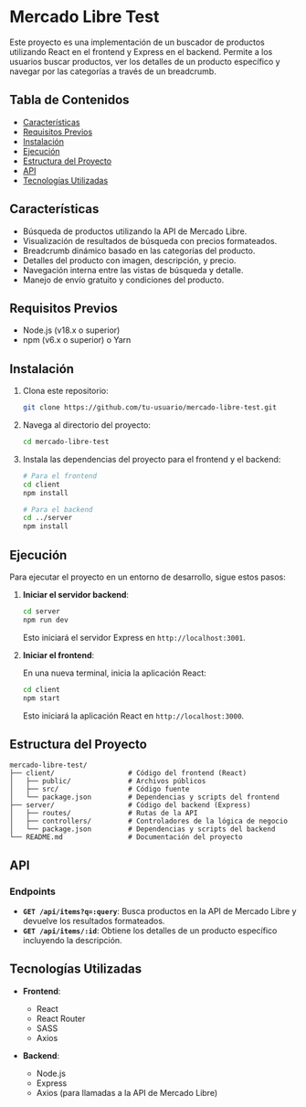 
# Mercado Libre Test

Este proyecto es una implementación de un buscador de productos utilizando React en el frontend y Express en el backend. Permite a los usuarios buscar productos, ver los detalles de un producto específico y navegar por las categorías a través de un breadcrumb.

## Tabla de Contenidos

- [Características](#características)
- [Requisitos Previos](#requisitos-previos)
- [Instalación](#instalación)
- [Ejecución](#ejecución)
- [Estructura del Proyecto](#estructura-del-proyecto)
- [API](#api)
- [Tecnologías Utilizadas](#tecnologías-utilizadas)

## Características

- Búsqueda de productos utilizando la API de Mercado Libre.
- Visualización de resultados de búsqueda con precios formateados.
- Breadcrumb dinámico basado en las categorías del producto.
- Detalles del producto con imagen, descripción, y precio.
- Navegación interna entre las vistas de búsqueda y detalle.
- Manejo de envío gratuito y condiciones del producto.

## Requisitos Previos

- Node.js (v18.x o superior)
- npm (v6.x o superior) o Yarn

## Instalación

1. Clona este repositorio:

   ```bash
   git clone https://github.com/tu-usuario/mercado-libre-test.git
   ```

2. Navega al directorio del proyecto:

   ```bash
   cd mercado-libre-test
   ```

3. Instala las dependencias del proyecto para el frontend y el backend:

   ```bash
   # Para el frontend
   cd client
   npm install

   # Para el backend
   cd ../server
   npm install
   ```

## Ejecución

Para ejecutar el proyecto en un entorno de desarrollo, sigue estos pasos:

1. **Iniciar el servidor backend**:

   ```bash
   cd server
   npm run dev
   ```

   Esto iniciará el servidor Express en `http://localhost:3001`.

2. **Iniciar el frontend**:

   En una nueva terminal, inicia la aplicación React:

   ```bash
   cd client
   npm start
   ```

   Esto iniciará la aplicación React en `http://localhost:3000`.

## Estructura del Proyecto

```plaintext
mercado-libre-test/
├── client/                  # Código del frontend (React)
│   ├── public/              # Archivos públicos
│   ├── src/                 # Código fuente
│   └── package.json         # Dependencias y scripts del frontend
├── server/                  # Código del backend (Express)
│   ├── routes/              # Rutas de la API
│   ├── controllers/         # Controladores de la lógica de negocio
│   └── package.json         # Dependencias y scripts del backend
└── README.md                # Documentación del proyecto
```

## API

### Endpoints

- **`GET /api/items?q=:query`**: Busca productos en la API de Mercado Libre y devuelve los resultados formateados.
- **`GET /api/items/:id`**: Obtiene los detalles de un producto específico incluyendo la descripción.

## Tecnologías Utilizadas

- **Frontend**:
  - React
  - React Router
  - SASS
  - Axios

- **Backend**:
  - Node.js
  - Express
  - Axios (para llamadas a la API de Mercado Libre)
